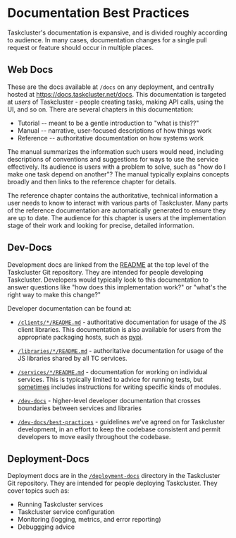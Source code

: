 # Documentation Best Practices

Taskcluster's documentation is expansive, and is divided roughly according to audience.
In many cases, documentation changes for a single pull request or feature should occur in multiple places.

## Web Docs

These are the docs available at `/docs` on any deployment, and centrally hosted at https://docs.taskcluster.net/docs.
This documentation is targeted at *users* of Taskcluster - people creating tasks, making API calls, using the UI, and so on.
There are several chapters in this documentation:

* Tutorial -- meant to be a gentle introduction to "what is this??"
* Manual -- narrative, user-focused descriptions of how things work
* Reference -- authoritative documentation on how systems work

The manual summarizes the information such users would need, including descriptions of conventions and suggestions for ways to use the service effectively.
Its audience is users with a problem to solve, such as "how do I make one task depend on another"?
The manual typically explains concepts broadly and then links to the reference chapter for details.

The reference chapter contains the authoritative, technical information a user needs to know to interact with various parts of Taskcluster.
Many parts of the reference documentation are automatically generated to ensure they are up to date.
The audience for this chapter is users at the implementation stage of their work and looking for precise, detailed information.

## Dev-Docs

Development docs are linked from the [README](../../README.md) at the top level of the Taskcluster Git repository.
They are intended for people developing Taskcluster.
Developers would typically look to this documentation to answer questions like "how does this implementation work?" or "what's the right way to make this change?"

Developer documentation can be found at:

* [`/clients/*/README.md`](../../clients) - authoritative documentation for usage of the JS client libraries.
  This documentation is also available for users from the appropriate packaging hosts, such as [pypi](https://pypi.org/project/taskcluster/).

* [`/libraries/*/README.md`](../../libraries) - authoritative documentation for usage of the JS libraries shared by all TC services.

* [`/services/*/README.md`](../../services) - documentation for working on individual services.
  This is typically limited to advice for running tests, but [sometimes](../../services/worker-manager/providers.md) includes instructions for writing specific kinds of modules.

* [`/dev-docs`](../) - higher-level developer documentation that crosses boundaries between services and libraries

* [`/dev-docs/best-practices`](./) - guidelines we've agreed on for Taskcluster development, in an effort to keep the codebase consistent and permit developers to move easily throughout the codebase.

## Deployment-Docs

Deployment docs are in the [`/deployment-docs`](../../deployment-docs) directory in the Taskcluster Git repository.
They are intended for people deploying Taskcluster.
They cover topics such as:

* Running Taskcluster services
* Taskcluster service configuration
* Monitoring (logging, metrics, and error reporting)
* Debuggging advice
